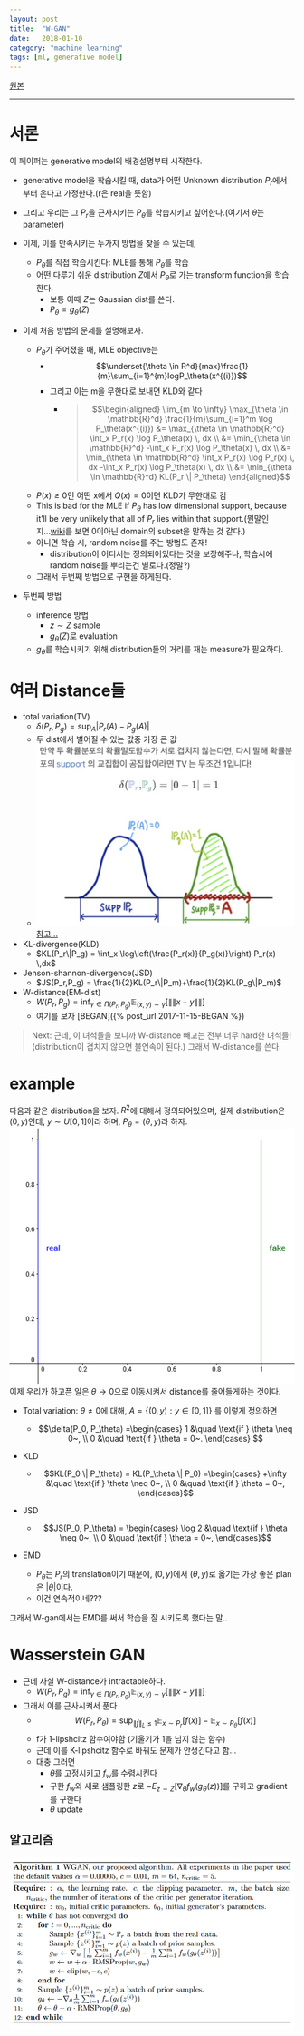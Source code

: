 ```yaml
---
layout: post
title:  "W-GAN"
date:   2018-01-10
category: "machine learning"
tags: [ml, generative model]
---
```


[원본](https://www.alexirpan.com/2017/02/22/wasserstein-gan.html) 

---

# 서론

이 페이퍼는 generative model의 배경설명부터 시작한다.

* generative model을 학습시킬 때, data가 어떤 Unknown distribution $P_r$에서 부터 온다고 가정한다.(r은 real을 뜻함)
* 그리고 우리는 그 $P_r$을 근사시키는 $P_\theta$를 학습시키고 싶어한다.(여기서 $\theta$는 parameter)
* 이제, 이를 만족시키는 두가지 방법을 찾을 수 있는데,
    * $P_\theta$를 직접 학습시킨다: MLE를 통해 $P_\theta$를 학습
    * 어떤 다루기 쉬운 distribution $Z$에서 $P_\theta$로 가는 transform function을 학습한다. 
        * 보통 이때 $Z$는 Gaussian dist를 쓴다.
        * $P_\theta = g_\theta(Z)$
* 이제 처음 방법의 문제를 설명해보자.
    * $P_\theta$가 주어졌을 때, MLE objective는
        * $$\underset{\theta \in R^d}{max}\frac{1}{m}\sum_{i=1}^{m}logP_\theta(x^{(i)})$$
        * 그리고 이는 m을 무한대로 보내면 KLD와 같다
            * > $$\begin{aligned}
    \lim_{m \to \infty}
    \max_{\theta \in \mathbb{R}^d} \frac{1}{m}\sum_{i=1}^m \log P_\theta(x^{(i)})
    &= \max_{\theta \in \mathbb{R}^d} \int_x P_r(x) \log P_\theta(x) \, dx \\
    &= \min_{\theta \in \mathbb{R}^d} -\int_x P_r(x) \log P_\theta(x) \, dx \\
    &= \min_{\theta \in \mathbb{R}^d} \int_x P_r(x) \log P_r(x) \, dx -\int_x P_r(x) \log P_\theta(x) \, dx \\
    &= \min_{\theta \in \mathbb{R}^d} KL(P_r \| P_\theta)
    \end{aligned}$$
    * $P(x) \ge 0$인 어떤 x에서 $Q(x) = 0$이면 KLD가 무한대로 감
    * This is bad for the MLE if $P_\theta$ has low dimensional support, because it’ll be very unlikely that all of $P_r$ lies within that support.(뭔말인지...[wiki](https://en.wikipedia.org/wiki/Support_(mathematics))를 보면 0이아닌 domain의 subset을 말하는 것 같다.)
    * 아니면 학습 시, random noise를 주는 방법도 존재!
        * distribution이 어디서는 정의되어있다는 것을 보장해주나, 학습시에 random noise를 뿌리는건 별로다.(정말?)
    * 그래서 두번째 방법으로 구현을 하게된다.


* 두번째 방법
    * inference 방법
        * $z \sim Z$ sample
        * $g_\theta(Z)$로 evaluation
    * $g_\theta$를 학습시키기 위해 distribution들의 거리를 재는 measure가 필요하다.

# 여러 Distance들

* total variation(TV)
    * $\delta(P_r, P_g) = \sup_{A} \vert P_r(A) - P_g(A) \vert$
    * 두 dist에서 벌어질 수 있는 값중 가장 큰 값
    * ![](/resources/w-gan_1.png) [참고...](https://www.slideshare.net/ssuser7e10e4/wasserstein-gan-i)
* KL-divergence(KLD)
    * $KL(P_r\|P_g) = \int_x \log\left(\frac{P_r(x)}{P_g(x)}\right) P_r(x) \,dx$
* Jenson-shannon-divergence(JSD)
    * $JS(P_r,P_g) = \frac{1}{2}KL(P_r\|P_m)+\frac{1}{2}KL(P_g\|P_m)$
* W-distance(EM-dist)
    * $W(P_r, P_g) = \inf_{\gamma \in \Pi(P_r ,P_g)} \mathbb{E}_{(x, y) \sim \gamma}\big[\|\|x - y\|\|\big]$
    * 여기를 보자 [BEGAN]({% post_url 2017-11-15-BEGAN %})

> Next: 근데, 이 녀석들을 보니까 W-distance 빼고는 전부 너무 hard한 녀석들! (distribution이 겹치지 않으면 불연속이 된다.)
그래서 W-distance를 쓴다.


# example

다음과 같은 distribution을 보자. $R^2$에 대해서 정의되어있으며, 실제 distribution은 $(0,y)$인데, $y \sim U[0,1]$이라 하며, $P_\theta=(\theta, y)$라 하자.
![](/resources/w-gan_2.png)
이제 우리가 하고픈 일은 $\theta \rightarrow 0$으로 이동시켜서 distance를 줄어들게하는 것이다.

* Total variation: $\theta \neq 0$에 대해, $A =  \{ (0, y) : y \in [0,1] \}$ 를 이렇게 정의하면

    * $$\delta(P_0, P_\theta) =\begin{cases}
            1 &\quad \text{if } \theta \neq 0~, \\
            0 &\quad \text{if } \theta = 0~.
        \end{cases} $$
* KLD
    * $$KL(P_0 \| P_\theta) = KL(P_\theta \| P_0) =\begin{cases}
            +\infty &\quad \text{if } \theta \neq 0~, \\
                0 &\quad \text{if } \theta = 0~,
        \end{cases}$$
* JSD
    * $$JS(P_0, P_\theta) = \begin{cases}
            \log 2 &\quad \text{if } \theta \neq 0~, \\
            0 &\quad \text{if } \theta = 0~,
        \end{cases}$$
* EMD
    * $P_\theta$는 $P_r$의 translation이기 때문에, $(0, y)$에서 $(\theta, y)$로 옮기는 가장 좋은 plan은 $\vert \theta \vert$이다.
    * 이건 연속적이네???

그래서 W-gan에서는 EMD를 써서 학습을 잘 시키도록 했다는 말..

# Wasserstein GAN

* 근데 사실 W-distance가 intractable하다.
    * $W(P_r, P_g) = \inf_{\gamma \in \Pi(P_r ,P_g)} \mathbb{E}_{(x, y) \sim \gamma}\big[\|\|x - y\|\|\big]$
* 그래서 이를 근사시켜서 푼다
    * $$ W(P_r, P_\theta) = \sup_{\|f\|_L \leq 1} \mathbb{E}_{x \sim P_r}[f(x)] - \mathbb{E}_{x \sim P_\theta}[f(x)] $$
    * f가 1-lipshcitz 함수여야함 (기울기가 1을 넘지 않는 함수)
    * 근데 이를 K-lipshcitz 함수로 바꿔도 문제가 안생긴다고 함...
    * 대충 그러면
        * $\theta$를 고정시키고 $f_w$를 수렴시킨다
        * 구한 $f_w$와 새로 샘플링한 $z$로 $-E_{z \sim Z}[\nabla_\theta f_w(g_\theta(z))]$를 구하고 gradient를 구한다
        * $\theta$ update

## 알고리즘
![](/resources/w-gan_3.png)